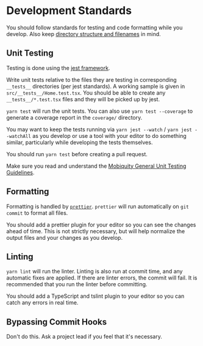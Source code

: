 # Development Standards
You should follow standards for testing and code formatting while you develop.
Also keep [directory structure and filenames](doc/fs-structure.md) in mind.

## Unit Testing
Testing is done using the [jest framework](https://facebook.github.io/jest/docs/en/using-matchers.html).

Write unit tests relative to the files they are testing in corresponding
`__tests__` directories (per jest standards). A working sample is given in
`src/__tests__/Home.test.tsx`. You should be able to create any
`__tests__/*.test.tsx` files and they will be picked up by jest.

`yarn test` will run the unit tests. You can also use `yarn test --coverage`
to generate a coverage report in the `coverage/` directory.

You may want to keep the tests running via `yarn jest --watch` /
`yarn jest --watchAll` as you develop or use a tool with your editor to do
something similar, particularly while developing the tests themselves.

You should run `yarn test` before creating a pull request.

Make sure you read and understand the [Mobiquity General Unit Testing Guidelines](https://mobiquity.jira.com/wiki/spaces/MW/pages/21201492/General+Unit+Testing+Guidelines).

## Formatting
Formatting is handled by [`prettier`](https://github.com/prettier/prettier).
`prettier` will run automatically on `git commit` to format all files.

You should add a prettier plugin for your editor so you can see the changes
ahead of time. This is not strictly necessary, but will help normalize the
output files and your changes as you develop.

## Linting
`yarn lint` will run the linter. Linting is also run at commit time, and any
automatic fixes are applied. If there are linter errors, the commit will fail.
It is recommended that you run the linter before committing.

You should add a TypeScript and tslint plugin to your editor so you can catch
any errors in real time.

## Bypassing Commit Hooks
Don't do this. Ask a project lead if you feel that it's necessary.
